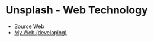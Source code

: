 # Unsplash - Web Technology

- [Source Web](https://unsplash.com/)
- [My Web (developing)](https://unsplash-web-technology.netlify.app/)